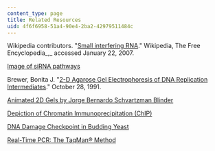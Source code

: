 ```yaml
---
content_type: page
title: Related Resources
uid: 4f6f6958-51a4-90e4-2ba2-42979511484c
---
```


Wikipedia contributors. "[Small interfering RNA](http://en.wikipedia.org/w/index.php?title=Small_interfering_RNA&oldid=100510689)." Wikipedia, The Free Encyclopedia_,_ accessed January 22, 2007.

[Image of siRNA pathways](http://www.biochemj.org/bj/380/0593/bj3800593f01.htm?resolution=STD)

Brewer, Bonita J. "[2-D Agarose Gel Electrophoresis of DNA Replication Intermediates](http://fangman-brewer.genetics.washington.edu/2Dgel.html)." October 28, 1991.

[Animated 2D Gels by Jorge Bernardo Schvartzman Blinder](http://semicro.es/)

[Depiction of Chromatin Immunoprecipitation (ChIP)](http://www.bio.brandeis.edu/haberlab/jehsite/chip.html)

[DNA Damage Checkpoint in Budding Yeast](https://www.ncbi.nlm.nih.gov/pmc/articles/PMC1170880/pdf/005525.pdf)

[Real-Time PCR: The TaqMan® Method](http://www.bio.davidson.edu/Courses/Molbio/MolStudents/spring2003/Pierce/realtimepcr.htm)